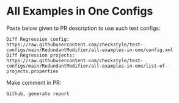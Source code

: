# All Examples in One Configs
Paste below given to PR description to use such test configs:
```
Diff Regression config: https://raw.githubusercontent.com/checkstyle/test-configs/main/RedundantModifier/all-examples-in-one/config.xml
Diff Regression projects: https://raw.githubusercontent.com/checkstyle/test-configs/main/RedundantModifier/all-examples-in-one/list-of-projects.properties
```
Make comment in PR:
```
Github, generate report
```
